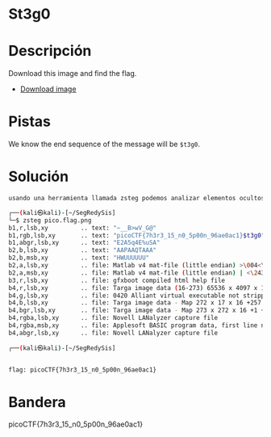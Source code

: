 # St3g0

# Descripción
Download this image and find the flag.

-   [Download image](https://artifacts.picoctf.net/c/215/pico.flag.png)
# Pistas
We know the end sequence of the message will be `$t3g0`.
# Solución

```bash
usando una herramienta llamada zsteg podemos analizar elementos ocultos dentro de la imagen:

┌──(kali㉿kali)-[~/SegRedySis]
└─$ zsteg pico.flag.png 
b1,r,lsb,xy         .. text: "~__B>wV_G@"
b1,rgb,lsb,xy       .. text: "picoCTF{7h3r3_15_n0_5p00n_96ae0ac1}$t3g0"
b1,abgr,lsb,xy      .. text: "E2A5q4E%uSA"
b2,b,lsb,xy         .. text: "AAPAAQTAAA"
b2,b,msb,xy         .. text: "HWUUUUUU"
b2,a,lsb,xy         .. file: Matlab v4 mat-file (little endian) >\004<\305P, numeric, rows 0, columns 0
b2,a,msb,xy         .. file: Matlab v4 mat-file (little endian) | <\243, numeric, rows 0, columns 0
b3,r,lsb,xy         .. file: gfxboot compiled html help file
b4,r,lsb,xy         .. file: Targa image data (16-273) 65536 x 4097 x 1 +4352 +4369 - 1-bit alpha - right "\021\020\001\001\021\021\001\001\021\021\001"
b4,g,lsb,xy         .. file: 0420 Alliant virtual executable not stripped
b4,b,lsb,xy         .. file: Targa image data - Map 272 x 17 x 16 +257 +272 - 1-bit alpha "\020\001\021\001\021\020\020\001\020\001\020\001"
b4,bgr,lsb,xy       .. file: Targa image data - Map 273 x 272 x 16 +1 +4113 - 1-bit alpha "\020\001\001\001"
b4,rgba,lsb,xy      .. file: Novell LANalyzer capture file
b4,rgba,msb,xy      .. file: Applesoft BASIC program data, first line number 8
b4,abgr,lsb,xy      .. file: Novell LANalyzer capture file
                                                                                               
┌──(kali㉿kali)-[~/SegRedySis]


flag: picoCTF{7h3r3_15_n0_5p00n_96ae0ac1}
```

# Bandera

picoCTF{7h3r3_15_n0_5p00n_96ae0ac1}
